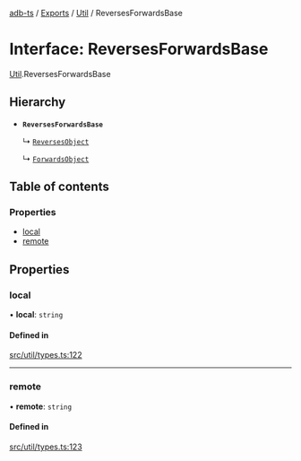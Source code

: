 [adb-ts](../README.md) / [Exports](../modules.md) / [Util](../modules/Util.md) / ReversesForwardsBase

# Interface: ReversesForwardsBase

[Util](../modules/Util.md).ReversesForwardsBase

## Hierarchy

-   **`ReversesForwardsBase`**

    ↳ [`ReversesObject`](Util.ReversesObject.md)

    ↳ [`ForwardsObject`](Util.ForwardsObject.md)

## Table of contents

### Properties

-   [local](Util.ReversesForwardsBase.md#local)
-   [remote](Util.ReversesForwardsBase.md#remote)

## Properties

### local

• **local**: `string`

#### Defined in

[src/util/types.ts:122](https://github.com/Maaaartin/adb-ts/blob/5393493/src/util/types.ts#L122)

---

### remote

• **remote**: `string`

#### Defined in

[src/util/types.ts:123](https://github.com/Maaaartin/adb-ts/blob/5393493/src/util/types.ts#L123)
